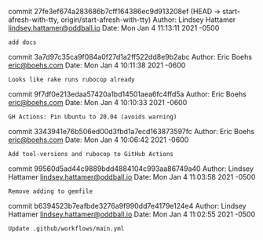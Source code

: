 commit 27fe3ef674a283686b7cff164386ec9d913208ef (HEAD -> start-afresh-with-tty, origin/start-afresh-with-tty)
Author: Lindsey Hattamer <lindsey.hattamer@oddball.io>
Date:   Mon Jan 4 11:13:11 2021 -0500

    add docs

commit 3a7d97c35ca9f084a0f27d1a2ff522dd8e9b2abc
Author: Eric Boehs <eric@boehs.com>
Date:   Mon Jan 4 10:11:38 2021 -0600

    Looks like rake runs rubocop already

commit 9f7df0e213edaa57420a1bd14501aea6fc4ffd5a
Author: Eric Boehs <eric@boehs.com>
Date:   Mon Jan 4 10:10:33 2021 -0600

    GH Actions: Pin Ubuntu to 20.04 (avoids warning)

commit 3343941e76b506ed00d3fbd1a7ecd163873597fc
Author: Eric Boehs <eric@boehs.com>
Date:   Mon Jan 4 10:06:42 2021 -0600

    Add tool-versions and rubocop to GitHub Actions

commit 99560d5ad44c9889bdd4884104c993aa86749a40
Author: Lindsey Hattamer <lindsey.hattamer@oddball.io>
Date:   Mon Jan 4 11:03:58 2021 -0500

    Remove adding to gemfile

commit b6394523b7eafbde3276a9f990dd7e4179e124e4
Author: Lindsey Hattamer <lindsey.hattamer@oddball.io>
Date:   Mon Jan 4 11:02:55 2021 -0500

    Update .github/workflows/main.yml